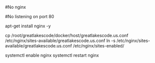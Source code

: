 #No nginx

#No listening on port 80


 apt-get install nginx -y


cp /root/greatlakescode/docker/host/greatlakescode.us.conf /etc/nginx/sites-available/greatlakescode.us.conf
ln -s /etc/nginx/sites-available/greatlakescode.us.conf /etc/nginx/sites-enabled/


systemctl enable nginx
systemctl restart nginx

